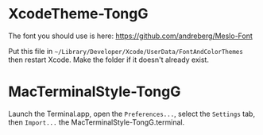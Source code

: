 XcodeTheme-TongG
================

The font you should use is here:
https://github.com/andreberg/Meslo-Font


Put this file in `~/Library/Developer/Xcode/UserData/FontAndColorThemes` then restart Xcode. Make the folder if it doesn't already exist.

MacTerminalStyle-TongG
================

Launch the Terminal.app, open the `Preferences...`, select the `Settings` tab, then `Import...` the MacTerminalStyle-TongG.terminal.
